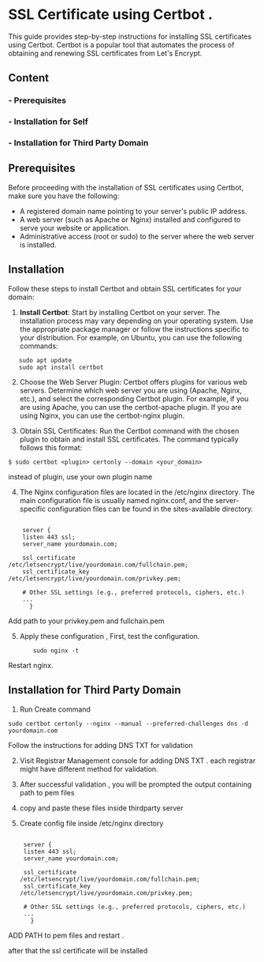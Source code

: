 # SSL Certificate using Certbot .

This guide provides step-by-step instructions for installing SSL certificates using Certbot. Certbot is a popular tool that automates the process of obtaining and renewing SSL certificates from Let's Encrypt.

## Content 
### - Prerequisites
### - Installation for Self 
### - Installation for Third Party Domain


## Prerequisites

Before proceeding with the installation of SSL certificates using Certbot, make sure you have the following:

- A registered domain name pointing to your server's public IP address.
- A web server (such as Apache or Nginx) installed and configured to serve your website or application.
- Administrative access (root or sudo) to the server where the web server is installed.

## Installation

Follow these steps to install Certbot and obtain SSL certificates for your domain:

1. **Install Certbot**: Start by installing Certbot on your server. The installation process may vary depending on your operating system. Use the appropriate package manager or follow the instructions specific to your distribution. For example, on Ubuntu, you can use the following commands:

```
   sudo apt update
   sudo apt install certbot
```


2. Choose the Web Server Plugin: Certbot offers plugins for various web servers. Determine which web server you are using (Apache, Nginx, 
    etc.), and select the corresponding Certbot plugin. For example, if you are using Apache, you can use the certbot-apache plugin. If 
   you are using Nginx, you can use the certbot-nginx plugin.

3. Obtain SSL Certificates: Run the Certbot command with the chosen plugin to obtain and install SSL certificates. The command typically 
   follows this format:

```
$ sudo certbot <plugin> certonly --domain <your_domain>

```
instead of plugin, use your own plugin name 

4. The Nginx configuration files are located in the /etc/nginx directory. 
   The main configuration file is usually named nginx.conf, and the server-specific configuration files can be found in the 
   sites-available directory.

```

    server {
    listen 443 ssl;
    server_name yourdomain.com;

    ssl_certificate /etc/letsencrypt/live/yourdomain.com/fullchain.pem;
    ssl_certificate_key /etc/letsencrypt/live/yourdomain.com/privkey.pem;

    # Other SSL settings (e.g., preferred protocols, ciphers, etc.)
    ...
      }

```
   
   Add path to your privkey.pem and fullchain.pem

5. Apply these configuration ,
   First, test the configuration.
        
```
       sudo nginx -t

 ```

Restart nginx. 

## Installation for Third Party Domain

1. Run Create command

```
sudo certbot certonly --nginx --manual --preferred-challenges dns -d yourdomain.com    

```

Follow the instructions for adding DNS TXT for validation

2. Visit Registrar Management console for adding DNS TXT . 
   each registrar might have different method for validation.

3. After successful validation , you will be prompted the output containing path to pem files 

4. copy and paste these files inside thirdparty server

5. Create config file inside /etc/nginx directory

   ```

    server {
    listen 443 ssl;
    server_name yourdomain.com;

    ssl_certificate /etc/letsencrypt/live/yourdomain.com/fullchain.pem;
    ssl_certificate_key /etc/letsencrypt/live/yourdomain.com/privkey.pem;

    # Other SSL settings (e.g., preferred protocols, ciphers, etc.)
    ...
      }

 ADD PATH to pem files and restart . 

 after that the ssl certificate will be installed 

